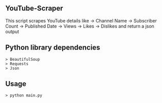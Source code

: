 YouTube-Scraper
------------------------------------------------------------
This script scrapes YouTube details like
    -> Channel Name
    -> Subscriber Count
    -> Published Date
    -> Views
    -> Likes
    -> Dislikes
and return a json output

Python library dependencies
------------------------------------------------------------
    > BeautifulSoup
    > Requests
    > Json

Usage
------------------------------------------------------------
    > python main.py

